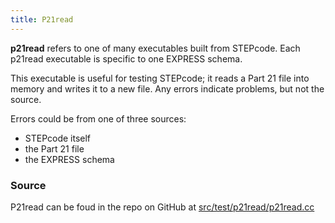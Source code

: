 ```yaml
---
title: P21read
---
```


**p21read** refers to one of many executables built from STEPcode. Each
p21read executable is specific to one EXPRESS schema.

This executable is useful for testing STEPcode; it reads a Part 21 file
into memory and writes it to a new file. Any errors indicate problems,
but not the source.

Errors could be from one of three sources:

-   STEPcode itself
-   the Part 21 file
-   the EXPRESS schema

### Source

P21read can be foud in the repo on GitHub at
[src/test/p21read/p21read.cc](https://github.com/stepcode/stepcode/blob/master/src/test/p21read/p21read.cc)
